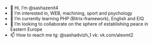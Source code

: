 - 👋 Hi, I’m @sashazenit4
- 👀 I’m interested in, WEB, machining, sport and psychology
- 🌱 I’m currently learning PHP (Bitrix-framework), English and EIQ
- 💞️ I’m looking to collaborate on the sphere of establishing peace in Eastern Europe
- 📫 How to reach me
tg: @sashadvizh_1
vk: vk.com/alexmt2

<!---
sashazenit4/sashazenit4 is a ✨ special ✨ repository because its `README.md` (this file) appears on your GitHub profile.
You can click the Preview link to take a look at your changes.
--->
